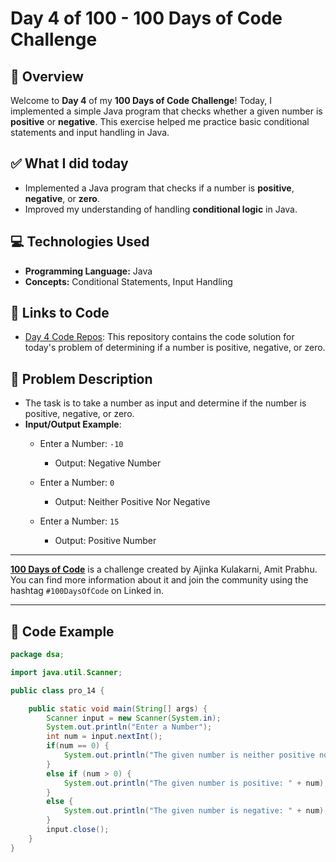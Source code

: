 # Day 4 of 100 - 100 Days of Code Challenge

## 📝 Overview
Welcome to **Day 4** of my **100 Days of Code Challenge**! Today, I implemented a simple Java program that checks whether a given number is **positive** or **negative**. This exercise helped me practice basic conditional statements and input handling in Java.

## ✅ What I did today
- Implemented a Java program that checks if a number is **positive**, **negative**, or **zero**.
- Improved my understanding of handling **conditional logic** in Java.

## 💻 Technologies Used
- **Programming Language:** Java
- **Concepts:** Conditional Statements, Input Handling

## 🔗 Links to Code
- [Day 4 Code Repos](https://github.com/kiranreddy4433E/Day_4/blob/main/pro_14.java): This repository contains the code solution for today's problem of determining if a number is positive, negative, or zero.

## 📖 Problem Description
- The task is to take a number as input and determine if the number is positive, negative, or zero.
- **Input/Output Example**:
  - Enter a Number: `-10`
    - Output: Negative Number
  
  - Enter a Number: `0`
    - Output: Neither Positive Nor Negative
  
  - Enter a Number: `15`
    - Output: Positive Number
---
  
**[100 Days of Code](https://www.100daysofcode.com/)** is a challenge created by Ajinka Kulakarni, Amit Prabhu. You can find more information about it and join the community using the hashtag `#100DaysOfCode` on Linked in.

---

## 📝 Code Example

```java
package dsa;

import java.util.Scanner;

public class pro_14 {

	public static void main(String[] args) {
		Scanner input = new Scanner(System.in);
		System.out.println("Enter a Number");
		int num = input.nextInt();
	    if(num == 0) {
			System.out.println("The given number is neither positive nor negative: " + num);
		}
	    else if (num > 0) {
			System.out.println("The given number is positive: " + num);
		}
		else {
			System.out.println("The given number is negative: " + num);
		}
	    input.close();
	}
}
